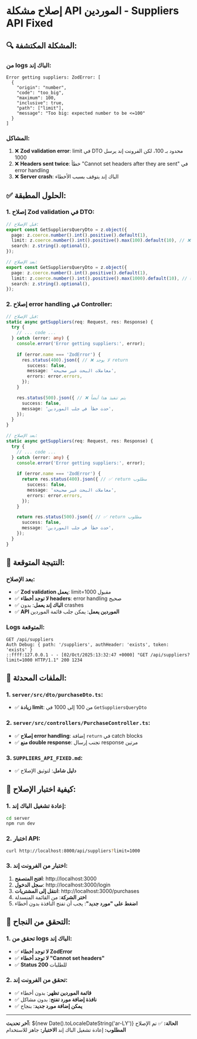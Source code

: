 # إصلاح مشكلة API الموردين - Suppliers API Fixed

## 🔍 المشكلة المكتشفة:

### **من logs الباك إند:**
```
Error getting suppliers: ZodError: [
  {
    "origin": "number",
    "code": "too_big",
    "maximum": 100,
    "inclusive": true,
    "path": ["limit"],
    "message": "Too big: expected number to be <=100"
  }
]
```

### **المشاكل:**
1. ❌ **Zod validation error**: limit في DTO محدود بـ 100، لكن الفرونت إند يرسل 1000
2. ❌ **Headers sent twice**: خطأ "Cannot set headers after they are sent" في error handling
3. ❌ **Server crash**: الباك إند يتوقف بسبب الأخطاء

## ✅ الحلول المطبقة:

### **1. إصلاح Zod validation في DTO:**
```typescript
// قبل الإصلاح:
export const GetSuppliersQueryDto = z.object({
  page: z.coerce.number().int().positive().default(1),
  limit: z.coerce.number().int().positive().max(100).default(10), // ❌ محدود بـ 100
  search: z.string().optional(),
});

// بعد الإصلاح:
export const GetSuppliersQueryDto = z.object({
  page: z.coerce.number().int().positive().default(1),
  limit: z.coerce.number().int().positive().max(1000).default(10), // ✅ محدود بـ 1000
  search: z.string().optional(),
});
```

### **2. إصلاح error handling في Controller:**
```typescript
// قبل الإصلاح:
static async getSuppliers(req: Request, res: Response) {
  try {
    // ... code ...
  } catch (error: any) {
    console.error('Error getting suppliers:', error);
    
    if (error.name === 'ZodError') {
      res.status(400).json({ // ❌ لا يوجد return
        success: false,
        message: 'معاملات البحث غير صحيحة',
        errors: error.errors,
      });
    }

    res.status(500).json({ // ❌ يتم تنفيذ هذا أيضاً
      success: false,
      message: 'حدث خطأ في جلب الموردين',
    });
  }
}

// بعد الإصلاح:
static async getSuppliers(req: Request, res: Response) {
  try {
    // ... code ...
  } catch (error: any) {
    console.error('Error getting suppliers:', error);
    
    if (error.name === 'ZodError') {
      return res.status(400).json({ // ✅ return مطلوب
        success: false,
        message: 'معاملات البحث غير صحيحة',
        errors: error.errors,
      });
    }

    return res.status(500).json({ // ✅ return مطلوب
      success: false,
      message: 'حدث خطأ في جلب الموردين',
    });
  }
}
```

## 🚀 النتيجة المتوقعة:

### **بعد الإصلاح:**
- ✅ **Zod validation يعمل**: limit=1000 مقبول
- ✅ **لا توجد أخطاء headers**: error handling صحيح
- ✅ **الباك إند يعمل**: بدون crashes
- ✅ **API الموردين يعمل**: يمكن جلب قائمة الموردين

### **Logs المتوقعة:**
```
GET /api/suppliers
Auth Debug: { path: '/suppliers', authHeader: 'exists', token: 'exists' }
::ffff:127.0.0.1 - - [02/Oct/2025:13:32:47 +0000] "GET /api/suppliers?limit=1000 HTTP/1.1" 200 1234
```

## 📁 الملفات المحدثة:

### **1. `server/src/dto/purchaseDto.ts`:**
- ✅ **زيادة limit**: من 100 إلى 1000 في `GetSuppliersQueryDto`

### **2. `server/src/controllers/PurchaseController.ts`:**
- ✅ **إصلاح error handling**: إضافة `return` في catch blocks
- ✅ **منع double response**: تجنب إرسال response مرتين

### **3. `SUPPLIERS_API_FIXED.md`:**
- ✅ **دليل شامل**: لتوثيق الإصلاح

## 🔧 كيفية اختبار الإصلاح:

### **1. إعادة تشغيل الباك إند:**
```bash
cd server
npm run dev
```

### **2. اختبار API:**
```bash
curl http://localhost:8000/api/suppliers?limit=1000
```

### **3. اختبار من الفرونت إند:**
1. **افتح المتصفح**: http://localhost:3000
2. **سجل الدخول**: http://localhost:3000/login
3. **انتقل إلى المشتريات**: http://localhost:3000/purchases
4. **اختر الشركة**: من القائمة المنسدلة
5. **اضغط على "مورد جديد"**: يجب أن تفتح النافذة بدون أخطاء

## 🎯 التحقق من النجاح:

### **1. تحقق من logs الباك إند:**
- ✅ **لا توجد أخطاء ZodError**
- ✅ **لا توجد أخطاء "Cannot set headers"**
- ✅ **Status 200** للطلبات

### **2. تحقق من الفرونت إند:**
- ✅ **قائمة الموردين تظهر**: بدون أخطاء
- ✅ **نافذة إضافة مورد تفتح**: بدون مشاكل
- ✅ **يمكن إضافة مورد جديد**: بنجاح

---

**آخر تحديث:** ${new Date().toLocaleDateString('ar-LY')}
**الحالة:** ✅ تم الإصلاح
**المطلوب:** إعادة تشغيل الباك إند
**الاختبار:** جاهز للاستخدام


